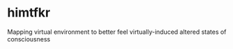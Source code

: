 # himtfkr
Mapping virtual environment to better feel virtually-induced altered states of consciousness
